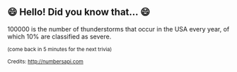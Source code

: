 ## :smile: Hello! Did you know that... :smile:
100000 is the number of thunderstorms that occur in the USA every year, of which 10% are classified as severe.

<sup>(come back in 5 minutes for the next trivia)</sup>


<sup>Credits: http://numbersapi.com</sup>

